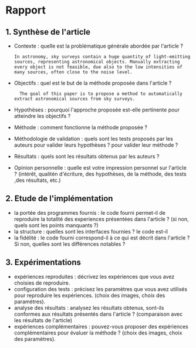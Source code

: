 # Rapport

## 1. Synthèse de l'article
- Contexte : quelle est la problématique générale abordée par l'article ?

      In astronomy, sky surveys contain a huge quantity of light-emitting sources, representing astronomical objects. Manually extracting every object is not feasible, due also to the low intensities of many sources, often close to the noise level.

- Objectifs : quel est le but de la méthode proposée dans l'article ?

        The goal of this paper is to propose a method to automatically extract astronomical sources from sky surveys.

- Hypothèses : pourquoi l'approche proposée est-elle pertinente pour atteindre les objectifs ?
- Méthode : comment fonctionne la méthode proposée ?
- Méthodologie de validation : quels sont les tests proposés par les auteurs pour valider leurs hypothèses ? pour valider leur méthode ?
- Résultats : quels sont les résultats obtenus par les auteurs ?
- Opinion personnelle : quelle est votre impression personnel sur l'article ? (intérêt, qualitén d'écriture, des hypothèses, de la méthode, des tests ,des résultats, etc.)

## 2. Etude de l'implémentation
- la portée des programmes fournis : le code fourni permet-il de reproduire la totalité des experiences présentées dans l'article ? (si non, quels sont les points manquants ?)
- la structure : quelles sont les interfaces fournies ? le code est-il 
- la fidélité : le code fourni correspond-il à ce qui est décrit dans l'article ? Si non, quelles sont les différences notables ?

## 3. Expérimentations
- expériences reproduites : décrivez les expériences que vous avez choisies de reproduire.
- configuration des tests : précisez les paramètres que vous avez utilisés pour reproduire les expériences. (choix des images, choix des paramètres).
- analyse des résultats : analysez les résultats obtenus, sont-ils conformes aux résultats présentés dans l'article ? (comparaison avec les résultats de l'article)
- expériences complémentaires : pouvez-vous proposer des expériences complémentaires pour évaluer la méthode ? (choix des images, choix des paramètres).